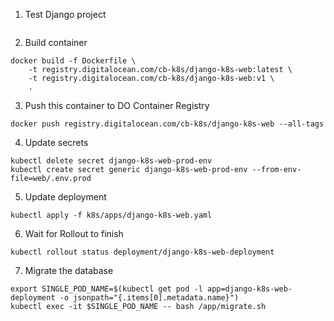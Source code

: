 1. Test Django project
```

```

2. Build container
```
docker build -f Dockerfile \ 
    -t registry.digitalocean.com/cb-k8s/django-k8s-web:latest \
    -t registry.digitalocean.com/cb-k8s/django-k8s-web:v1 \
    .
```

3. Push this container to DO Container Registry
```
docker push registry.digitalocean.com/cb-k8s/django-k8s-web --all-tags
```

4. Update secrets
```
kubectl delete secret django-k8s-web-prod-env
kubectl create secret generic django-k8s-web-prod-env --from-env-file=web/.env.prod
```

5. Update deployment
```
kubectl apply -f k8s/apps/django-k8s-web.yaml
```

6. Wait for Rollout to finish
```
kubectl rollout status deployment/django-k8s-web-deployment
```

7. Migrate the database
```
export SINGLE_POD_NAME=$(kubectl get pod -l app=django-k8s-web-deployment -o jsonpath="{.items[0].metadata.name}")
kubectl exec -it $SINGLE_POD_NAME -- bash /app/migrate.sh
```